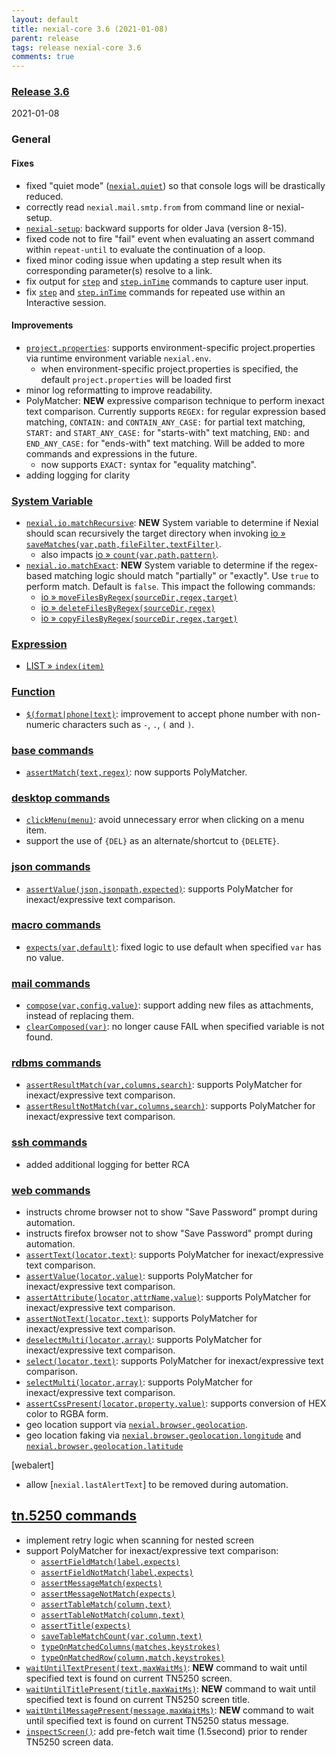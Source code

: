 ```yaml
---
layout: default
title: nexial-core 3.6 (2021-01-08)
parent: release
tags: release nexial-core 3.6
comments: true
---
```


### <a href="https://github.com/nexiality/nexial-core/releases/tag/nexial-core-v3.6_????" class="external-link" target="_nexial_link">Release 3.6</a>
2021-01-08


### General
#### Fixes
- fixed "quiet mode" ([`nexial.quiet`](../systemvars/index.html#nexial.quiet)) so that console logs will be drastically 
  reduced.
- correctly read `nexial.mail.smtp.from` from command line or nexial-setup.
- [`nexial-setup`](../userguide/BatchFiles#nexial-setup): backward supports for older Java (version 8-15).
- fixed code not to fire "fail" event when evaluating an assert command within `repeat-until` to evaluate the 
  continuation of a loop.
- fixed minor coding issue when updating a step result when its corresponding parameter(s) resolve to a link.
- fix output for [`step`](../commands/step) and [`step.inTime`](../commands/step.inTime) commands to capture user input.
- fix [`step`](../commands/step) and [`step.inTime`](../commands/step.inTime) commands for repeated use within an 
  Interactive session.

#### Improvements
- [`project.properties`](../userguide/UnderstandingProjectStructure#artifactprojectproperties): supports 
  environment-specific project.properties via runtime environment variable `nexial.env`.
  - when environment-specific project.properties is specified, the default `project.properties` will be loaded first
- minor log reformatting to improve readability.
- PolyMatcher: **NEW** expressive comparison technique to perform inexact text comparison.  Currently supports
  `REGEX:` for regular expression based matching, `CONTAIN:` and `CONTAIN_ANY_CASE:` for partial text matching, 
  `START:` and `START_ANY_CASE:` for "starts-with" text matching, `END:` and `END_ANY_CASE:` for "ends-with" text 
  matching. Will be added to more commands and expressions in the future.
  - now supports `EXACT:` syntax for "equality matching".
- adding logging for clarity


### [System Variable](../systemvars)
- [`nexial.io.matchRecursive`](../systemvars/index#nexial.ui.matchRecursive): **NEW** System variable to determine if 
  Nexial should scan recursively the target directory when invoking 
  [io &raquo; `saveMatches(var,path,fileFilter,textFilter)`](../commands/io/saveMatches(var,path,fileFilter,textFilter)).
  - also impacts [io &raquo; `count(var,path,pattern)`](../commands/io/count(var,path,pattern)).
- [`nexial.io.matchExact`](../systemvars/index#nexial.ui.matchExact): **NEW** System variable to determine if the 
  regex-based matching logic should match "partially" or "exactly". Use `true` to perform match. Default is `false`.
  This impact the following commands:
  - [io &raquo; `moveFilesByRegex(sourceDir,regex,target)`](../commands/io/moveFilesByRegex(sourceDir,regex,target))
  - [io &raquo; `deleteFilesByRegex(sourceDir,regex)`](../commands/io/deleteFilesByRegex(sourceDir,regex))
  - [io &raquo; `copyFilesByRegex(sourceDir,regex,target)`](../commands/io/copyFilesByRegex(sourceDir,regex,target))


### [Expression](../expressions)
- [LIST &raquo; `index(item)`](../expressions/LISTexpression#indexitem)


### [Function](../functions)
- [`$(format|phone|text)`](../functions/$(format).html#formatphonetext): improvement to accept phone number with 
  non-numeric characters such as `-`, `.`, `(` and `)`.

 
### [base commands](../commands/base)
- [`assertMatch(text,regex)`](../commands/base/assertMatch(text,regex)): now supports PolyMatcher.


### [desktop commands](../commands/desktop)
- [`clickMenu(menu)`](../commands/desktop/clickMenu(menu)): avoid unnecessary error when clicking on a menu item.
- support the use of `{DEL}` as an alternate/shortcut to `{DELETE}`.


### [json commands](../commands/json)
- [`assertValue(json,jsonpath,expected)`](../commands/json/assertValue(json,jsonpath,expected)): supports PolyMatcher 
  for inexact/expressive text comparison.


### [macro commands](../commands/macro)
- [`expects(var,default)`](../commands/macro/expects(var,default)): fixed logic to use default when specified `var` 
  has no value.


### [mail commands](../commands/mail)
- [`compose(var,config,value)`](../commands/mail/compose(var,config,value)): support adding new files as attachments, 
  instead of replacing them.
- [`clearComposed(var)`](../commands/mail/clearComposed(var)): no longer cause FAIL when specified variable is not found.


### [rdbms commands](../commands/rdbms)
- [`assertResultMatch(var,columns,search)`](../commands/rdbms/assertResultMatch(var,columns,search)): supports 
  PolyMatcher for inexact/expressive text comparison.
- [`assertResultNotMatch(var,columns,search)`](../commands/rdbms/assertResultNotMatch(var,columns,search)): supports 
  PolyMatcher for inexact/expressive text comparison.


### [ssh commands](../commands/ssh)
- added additional logging for better RCA


### [web commands](../commands/web)
- instructs chrome browser not to show "Save Password" prompt during automation.
- instructs firefox browser not to show "Save Password" prompt during automation.
- [`assertText(locator,text)`](../commands/web/assertText(locator,text)): supports PolyMatcher for inexact/expressive 
  text comparison.
- [`assertValue(locator,value)`](../commands/web/assertValue(locator,value)): supports PolyMatcher for 
  inexact/expressive text comparison.
- [`assertAttribute(locator,attrName,value)`](../commands/web/assertAttribute(locator,attrName,value)): supports 
  PolyMatcher for inexact/expressive text comparison.
- [`assertNotText(locator,text)`](../commands/web/assertNotText(locator,text)): supports PolyMatcher for 
  inexact/expressive text comparison.
- [`deselectMulti(locator,array)`](../commands/web/deselectMulti(locator,array)): supports PolyMatcher for 
  inexact/expressive text comparison.
- [`select(locator,text)`](../commands/web/select(locator,text)): supports PolyMatcher for inexact/expressive text 
  comparison.
- [`selectMulti(locator,array)`](../commands/web/selectMulti(locator,array)): supports PolyMatcher for 
  inexact/expressive text comparison.
- [`assertCssPresent(locator,property,value)`](../commands/web/assertCssPresent(locator,property,value)): supports 
  conversion of HEX color to RGBA form.
- geo location support via [`nexial.browser.geolocation`](../systemvars/index.html#nexial.browser.geolocation).
- geo location faking via [`nexial.browser.geolocation.longitude`](../systemvars/index.html#nexial.browser.geolocation.longitude) 
  and [`nexial.browser.geolocation.latitude`](../systemvars/index.html#nexial.browser.geolocation.latitude)


[webalert]
- allow [`nexial.lastAlertText`] to be removed during automation.


## [tn.5250 commands](../commands/tn.5250)
- implement retry logic when scanning for nested screen
- support PolyMatcher for inexact/expressive text comparison:
  - [`assertFieldMatch(label,expects)`](assertFieldMatch(label,expects))
  - [`assertFieldNotMatch(label,expects)`](assertFieldNotMatch(label,expects))
  - [`assertMessageMatch(expects)`](assertMessageMatch(expects))
  - [`assertMessageNotMatch(expects)`](assertMessageNotMatch(expects))
  - [`assertTableMatch(column,text)`](assertTableMatch(column,text))
  - [`assertTableNotMatch(column,text)`](assertTableNotMatch(column,text))
  - [`assertTitle(expects)`](assertTitle(expects))
  - [`saveTableMatchCount(var,column,text)`](saveTableMatchCount(var,column,text))
  - [`typeOnMatchedColumns(matches,keystrokes)`](typeOnMatchedColumns(matches,keystrokes))
  - [`typeOnMatchedRow(column,match,keystrokes)`](typeOnMatchedRow(column,match,keystrokes))
- [`waitUntilTextPresent(text,maxWaitMs)`](waitUntilTextPresent(text,maxWaitMs)): **NEW** command to wait until 
  specified text is found on current TN5250 screen.
- [`waitUntilTitlePresent(title,maxWaitMs)`](waitUntilTitlePresent(title,maxWaitMs)): **NEW** command to wait until 
  specified text is found on current TN5250 screen title.
- [`waitUntilMessagePresent(message,maxWaitMs)`](waitUntilMessagePresent(message,maxWaitMs)): **NEW** command to wait 
  until specified text is found on current TN5250 status message.
- [`inspectScreen()`](../command/tn.5250/inspectScreen()): add pre-fetch wait time (1.5second) prior to render TN5250 
  screen data.
